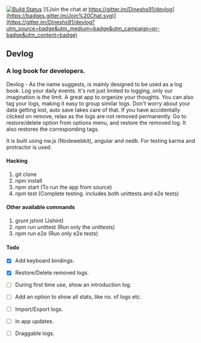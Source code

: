 [![Build Status](https://travis-ci.org/Dineshs91/devlog.svg?branch=master)](https://travis-ci.org/Dineshs91/devlog)
[![Join the chat at https://gitter.im/Dineshs91/devlog](https://badges.gitter.im/Join%20Chat.svg)](https://gitter.im/Dineshs91/devlog?utm_source=badge&utm_medium=badge&utm_campaign=pr-badge&utm_content=badge)

## Devlog
### A log book for developers.

Devlog - As the name suggests, is mainly designed to be used as a log book. Log your daily events. It's not just
limited to logging, only our imagination is the limit.
A great app to organize your thoughts. You can also tag your logs, making it easy to group similar logs. Don't worry 
about your data getting lost, auto save takes care of that. If you have accidentally clicked on remove, relax as the 
logs are not removed permanently. Go to restore/delete option from options menu, and restore the removed log. It also
restores the corresponding tags.

It is built using nw.js (Nodewebkit), angular and nedb. For testing karma and protractor is used. 

#### Hacking
1. git clone 
2. npm install
3. npm start (To run the app from source)
4. npm test (Complete testing. includes both unittests and e2e tests)

#### Other available commands
1. grunt jshint (Jshint)
2. npm run unittest (Run only the unittests)
3. npm run e2e (Run only e2e tests)

#### Todo
- [x] Add keyboard bindings.
- [x] Restore/Delete removed logs.
- [ ] During first time use, show an introduction log.
- [ ] Add an option to show all stats, like no. of logs etc.
- [ ] Import/Export logs.
- [ ] In app updates.
- [ ] Draggable logs. 

